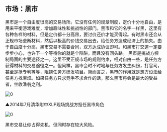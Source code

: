 ## 市场：黑市

黑市是一个自由度很高的交易场所。它没有任何的规章制度，定价十分地自由，是用来平衡游戏难度，增加趣味性和挑战性的部门。黑市和它的名字一样黑，这里有各种各样的材料，但是定价都十分高昂，要讨价还价才能买得起。有时黑市还会从正规市场垄断材料，然后以极高的价钱交易出去，给任务方造成经济上的损失。由于自由度十分高，黑市交易不需要合同，双方达成协议即可。和黑市打交道一定要步步小心，也许下一个等待你的就是个陷阱，而且没有回头路。
黑市是挑战方控制局面的主要途径之一。这里不受正规市场的规则约束，相对自由一些，是任务方获得材料的交易途径之一。但同样，黑市会时不时地与任务方发生纠纷，打官司，甚至是抢专利等等，阻挠任务方研发项目。简而言之，黑市的作用就是想方设法给任务方找麻烦。如果任务方只求竞争不求合作的话，那么黑市将会是最大的受益者，坐收渔翁之利。

![0](E:\清华MEM课程\gitbook\hou\XLP_Ops_Manual_9eb2\assets\execution\black_market/00.jpg)

▲2014年7月清华附中XLP现场挑战方担任黑市角色

![0](E:\清华MEM课程\gitbook\hou\XLP_Ops_Manual_9eb2\assets\execution\black_market/01.jpg)

黑市交易让你占得先机，但同时存在较大风险。
